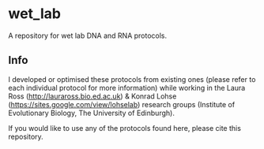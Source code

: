 # wet_lab
A repository for wet lab DNA and RNA protocols.

## Info

I developed or optimised these protocols from existing ones (please refer to each individual protocol for more information) while working in the Laura Ross (http://lauraross.bio.ed.ac.uk) & Konrad Lohse (https://sites.google.com/view/lohselab) research groups (Institute of Evolutionary Biology, The University of Edinburgh).

If you would like to use any of the protocols found here, please cite this repository.
